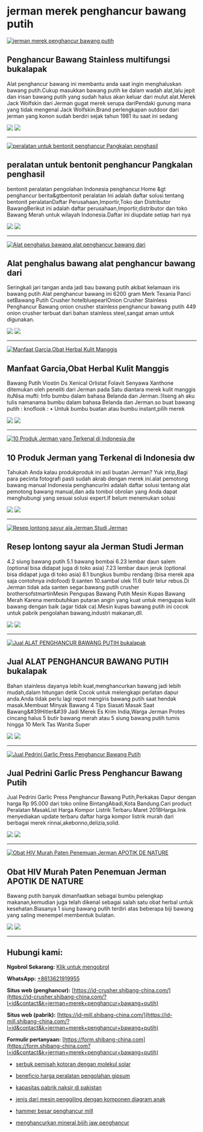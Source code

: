 # jerman merek penghancur bawang putih

<a href="https://swt.shibang-china.com/?l=id&img&k=jerman+merek+penghancur+bawang+putih" target="_blank">![jerman merek penghancur bawang putih](http://static.shibang-china.com/all-800x300/922.jpg)</a>

## Penghancur Bawang Stainless multifungsi bukalapak
Alat penghancur bawang ini membantu anda saat ingin menghaluskan bawang putih.Cukup masukkan bawang putih ke dalam wadah alat,lalu jepit dan irisan bawang putih yang sudah halus akan keluar dari mulut alat.Merek Jack Wolfskin dari Jerman gugat merek serupa dariPendaki gunung mana yang tidak mengenal Jack Wolfskin.Brand perlengkapan outdoor dari jerman yang konon sudah berdiri sejak tahun 1981 itu saat ini sedang


<a href="https://whatsapp.shibangsoft.com/WhatsApp.php" target="_blank" title="WhatsApp">![](http://static.shibang-china.com/icon/whatsapp.png)</a> <a href="https://swt.shibang-china.com/?l=id&icon&k=jerman+merek+penghancur+bawang+putih" target="_blank">![](http://static.shibang-china.com/icon/chat-id.png)</a>

---

<a href="https://swt.shibang-china.com/?l=id&img&k=jerman+merek+penghancur+bawang+putih" target="_blank">![peralatan untuk bentonit penghancur Pangkalan penghasil](http://static.shibang-china.com/all-800x300/231.jpg)</a>

## peralatan untuk bentonit penghancur Pangkalan penghasil
bentonit peralatan pengolahan Indonesia penghancur.Home &gt penghancur berita&gtbentonit peralatan Ini adalah daftar solusi tentang bentonit peralatanDaftar Perusahaan,Importir,Toko dan Distributor BawangBerikut ini adalah daftar perusahaan,Importir,distributor dan toko Bawang Merah untuk wilayah Indonesia.Daftar ini diupdate setiap hari nya


<a href="https://whatsapp.shibangsoft.com/WhatsApp.php" target="_blank" title="WhatsApp">![](http://static.shibang-china.com/icon/whatsapp.png)</a> <a href="https://swt.shibang-china.com/?l=id&icon&k=jerman+merek+penghancur+bawang+putih" target="_blank">![](http://static.shibang-china.com/icon/chat-id.png)</a>

---

<a href="https://swt.shibang-china.com/?l=id&img&k=jerman+merek+penghancur+bawang+putih" target="_blank">![Alat penghalus bawang alat penghancur bawang dari](http://static.shibang-china.com/all-800x300/1430.jpg)</a>

## Alat penghalus bawang alat penghancur bawang dari
Seringkali jari tangan anda jadi bau bawang putih akibat kelamaan iris bawang putih Alat penghancur bawang ini 6200 gram Merk Texania Panci setBawang Putih Crusher hotelbluepearlOnion Crusher Stainless Penghancur Bawang onion crusher stainless penghancur bawang putih 449 onion crusher terbuat dari bahan stainless steel,sangat aman untuk digunakan.


<a href="https://whatsapp.shibangsoft.com/WhatsApp.php" target="_blank" title="WhatsApp">![](http://static.shibang-china.com/icon/whatsapp.png)</a> <a href="https://swt.shibang-china.com/?l=id&icon&k=jerman+merek+penghancur+bawang+putih" target="_blank">![](http://static.shibang-china.com/icon/chat-id.png)</a>

---

<a href="https://swt.shibang-china.com/?l=id&img&k=jerman+merek+penghancur+bawang+putih" target="_blank">![Manfaat Garcia,Obat Herbal Kulit Manggis](http://static.shibang-china.com/all-800x300/8.jpg)</a>

## Manfaat Garcia,Obat Herbal Kulit Manggis
Bawang Putih Viostin Ds Xenical Orlistat Folavit Senyawa Xanthone ditemukan oleh peneliti dari Jerman pada Satu diantara merek kulit manggis ituNisa mufti: Info bumbu dalam bahasa Belanda dan Jerman.:)Iseng ah aku tulis namanama bumbu dalam bahasa Belanda dan Jerman.so buat bawang putih : knoflook : • Untuk bumbu buatan atau bumbu instant,pilih merek


<a href="https://whatsapp.shibangsoft.com/WhatsApp.php" target="_blank" title="WhatsApp">![](http://static.shibang-china.com/icon/whatsapp.png)</a> <a href="https://swt.shibang-china.com/?l=id&icon&k=jerman+merek+penghancur+bawang+putih" target="_blank">![](http://static.shibang-china.com/icon/chat-id.png)</a>

---

<a href="https://swt.shibang-china.com/?l=id&img&k=jerman+merek+penghancur+bawang+putih" target="_blank">![10 Produk Jerman yang Terkenal di Indonesia dw](http://static.shibang-china.com/all-800x300/864.jpg)</a>

## 10 Produk Jerman yang Terkenal di Indonesia dw
Tahukah Anda kalau produkproduk ini asli buatan Jerman? Yuk intip,Bagi para pecinta fotografi pasti sudah akrab dengan merek ini.alat pemotong bawang manual Indonesia penghancurIni adalah daftar solusi tentang alat pemotong bawang manual,dan ada tombol obrolan yang Anda dapat menghubungi yang sesuai solusi expert.If belum menemukan solusi


<a href="https://whatsapp.shibangsoft.com/WhatsApp.php" target="_blank" title="WhatsApp">![](http://static.shibang-china.com/icon/whatsapp.png)</a> <a href="https://swt.shibang-china.com/?l=id&icon&k=jerman+merek+penghancur+bawang+putih" target="_blank">![](http://static.shibang-china.com/icon/chat-id.png)</a>

---

<a href="https://swt.shibang-china.com/?l=id&img&k=jerman+merek+penghancur+bawang+putih" target="_blank">![Resep lontong sayur ala Jerman Studi Jerman](http://static.shibang-china.com/all-800x300/8.jpg)</a>

## Resep lontong sayur ala Jerman Studi Jerman
4.2 siung bawang putih 5.1 bawang bombai 6.23 lembar daun salem (optional bisa didapat juga di toko asia) 7.23 lembar daun jeruk (optional bisa didapat juga di toko asia) 8.1 bungkus bumbu rendang (bisa merek apa saja contohnya indofood) 9.santen 10.sambal ulek 11.6 butir telur rebus.Di Jerman tidak ada santen segar.bawang putih crusher brothersofstmartinMesin Pengupas Bawang Putih Mesin Kupas Bawang Merah Karena membutuhkan putaran angin yang kuat untuk mengupas kulit bawang dengan baik (agar tidak ca).Mesin kupas bawang putih ini cocok untuk pabrik pengolahan bawang,industri makanan,dll.


<a href="https://whatsapp.shibangsoft.com/WhatsApp.php" target="_blank" title="WhatsApp">![](http://static.shibang-china.com/icon/whatsapp.png)</a> <a href="https://swt.shibang-china.com/?l=id&icon&k=jerman+merek+penghancur+bawang+putih" target="_blank">![](http://static.shibang-china.com/icon/chat-id.png)</a>

---

<a href="https://swt.shibang-china.com/?l=id&img&k=jerman+merek+penghancur+bawang+putih" target="_blank">![Jual ALAT PENGHANCUR BAWANG PUTIH bukalapak](http://static.shibang-china.com/all-800x300/1102.jpg)</a>

## Jual ALAT PENGHANCUR BAWANG PUTIH bukalapak
Bahan stainless dayanya lebih kuat,menghancurkan bawang jadi lebih mudah,dalam hitungan detik Cocok untuk melengkapi perlatan dapur anda.Anda tidak perlu lagi repot mengiris bawang putih saat hendak masak.Membuat Minyak Bawang 4 Tips Siasati Masak Saat Bawang&#39Hitler&#39 Jadi Merek Es Krim India,Warga Jerman Protes cincang halus 5 butir bawang merah atau 5 siung bawang putih tumis hingga 10 Merk Tas Wanita Super


<a href="https://whatsapp.shibangsoft.com/WhatsApp.php" target="_blank" title="WhatsApp">![](http://static.shibang-china.com/icon/whatsapp.png)</a> <a href="https://swt.shibang-china.com/?l=id&icon&k=jerman+merek+penghancur+bawang+putih" target="_blank">![](http://static.shibang-china.com/icon/chat-id.png)</a>

---

<a href="https://swt.shibang-china.com/?l=id&img&k=jerman+merek+penghancur+bawang+putih" target="_blank">![Jual Pedrini Garlic Press Penghancur Bawang Putih](http://static.shibang-china.com/all-800x300/100.jpg)</a>

## Jual Pedrini Garlic Press Penghancur Bawang Putih
Jual Pedrini Garlic Press Penghancur Bawang Putih,Perkakas Dapur dengan harga Rp 95.000 dari toko online BintangAbadi,Kota Bandung.Cari product Peralatan MasakList Harga Kompor Listrik Terbaru Maret 2018Harga.link menyediakan update terbaru daftar harga kompor listrik murah dari berbagai merek rinnai,akebonno,delizia,solid.


<a href="https://whatsapp.shibangsoft.com/WhatsApp.php" target="_blank" title="WhatsApp">![](http://static.shibang-china.com/icon/whatsapp.png)</a> <a href="https://swt.shibang-china.com/?l=id&icon&k=jerman+merek+penghancur+bawang+putih" target="_blank">![](http://static.shibang-china.com/icon/chat-id.png)</a>

---

<a href="https://swt.shibang-china.com/?l=id&img&k=jerman+merek+penghancur+bawang+putih" target="_blank">![Obat HIV Murah Paten Penemuan Jerman APOTIK DE NATURE](http://static.shibang-china.com/all-800x300/787.jpg)</a>

## Obat HIV Murah Paten Penemuan Jerman APOTIK DE NATURE
Bawang putih banyak dimanfaatkan sebagai bumbu pelengkap makanan,kemudian juga telah dikenal sebagai salah satu obat herbal untuk kesehatan.Biasanya 1 siung bawang putih terdiri atas beberapa biji bawang yang saling menempel membentuk bulatan.

<a href="https://whatsapp.shibangsoft.com/WhatsApp.php" target="_blank" title="WhatsApp">![](http://static.shibang-china.com/icon/whatsapp.png)</a> <a href="https://swt.shibang-china.com/?l=id&icon&k=jerman+merek+penghancur+bawang+putih" target="_blank">![](http://static.shibang-china.com/icon/chat-id.png)</a>

---
## Hubungi kami:

**Ngobrol Sekarang:** [Klik untuk mengobrol](https://swt.shibang-china.com?l=id&contact&k=jerman+merek+penghancur+bawang+putih)

**WhatsApp:**  [+8613621919955](https://whatsapp.shibangsoft.com/WhatsApp.php)

**Situs web (penghancur):** [https://id-crusher.shibang-china.com/](https://id-crusher.shibang-china.com/?l=id&contact&k=jerman+merek+penghancur+bawang+putih)

**Situs web (pabrik):** [https://id-mill.shibang-china.com/](https://id-mill.shibang-china.com/?l=id&contact&k=jerman+merek+penghancur+bawang+putih)

**Formulir pertanyaan:** [https://form.shibang-china.com](https://form.shibang-china.com?l=id&contact&k=jerman+merek+penghancur+bawang+putih)

* [serbuk pemisah kotoran dengan molekul solar](../40/serbuk%20pemisah%20kotoran%20dengan%20molekul%20solar.md)

* [beneficio harga peralatan pengolahan gipsum](../34/beneficio%20harga%20peralatan%20pengolahan%20gipsum.md)

* [kapasitas pabrik naksir di pakistan](../38/kapasitas%20pabrik%20naksir%20di%20pakistan.md)

* [jenis dari mesin penggiling dengan komponen diagram anak](../35/jenis%20dari%20mesin%20penggiling%20dengan%20komponen%20diagram%20anak.md)

* [hammer besar penghancur mill](../31/hammer%20besar%20penghancur%20mill.md)

* [menghancurkan mineral bijih jaw penghancur](../35/menghancurkan%20mineral%20bijih%20jaw%20penghancur.md)